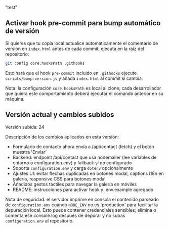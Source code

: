 "test" 
## Activar hook pre-commit para bump automático de versión

Si quieres que tu copia local actualice automáticamente el comentario de versión en `index.html` antes de cada commit, ejecuta en la raíz del repositorio:

```bash
git config core.hooksPath .githooks
```

Esto hará que el hook `pre-commit` incluido en `.githooks` ejecute `scripts/bump-version.js` y añada `index.html` al commit si cambia.

Nota: la configuración `core.hooksPath` es local al clone; cada desarrollador que quiera este comportamiento deberá ejecutar el comando anterior en su máquina.

## Versión actual y cambios subidos

Versión subida: 24

Descripción de los cambios aplicados en esta versión:

- Formulario de contacto ahora envía a /api/contact (fetch) y el botón muestra 'Enviar'
- Backend: endpoint /api/contact que usa nodemailer (lee variables de entorno o configuration.env) y fallback si no configurado
- Soporta `configuration.env` y carga `dotenv` opcionalmente
- Ajustes UI: evitar flechas duplicadas en botones modal, captions i18n en galería, responsive CSS para botones modal
- Añadidos gestos táctiles para navegar la galería en móviles
- README: instrucciones para activar hook y .env.example agregado

Nota de seguridad: el servidor imprime en consola el contenido parseado de `configuration.env` cuando `NODE_ENV` no es 'production' para facilitar la depuración local. Esto puede contener credenciales sensibles; elimina o comenta ese console.log después de depurar y no subas `configuration.env` al repositorio.

